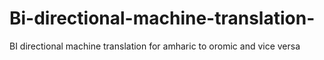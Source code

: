 # Bi-directional-machine-translation-
BI directional machine translation for amharic to oromic and vice versa 
